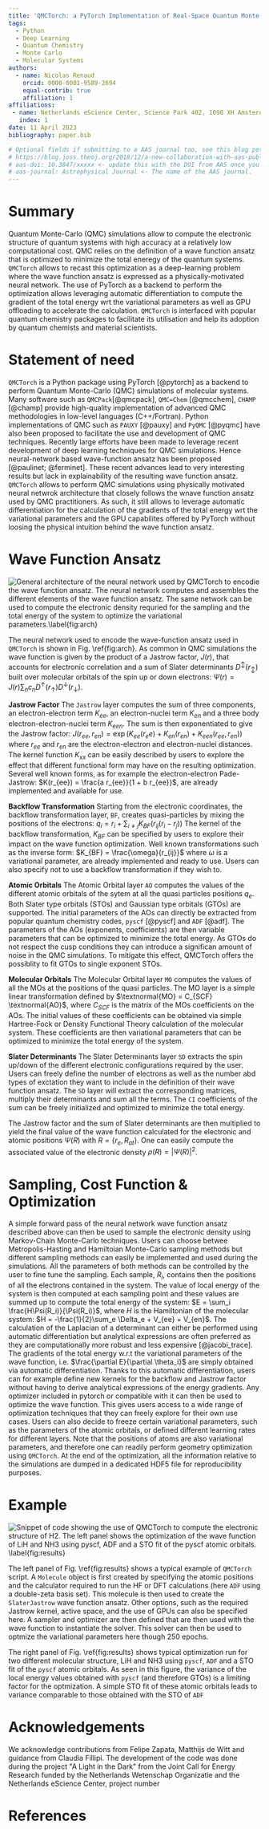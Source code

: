 ```yaml
---
title: 'QMCTorch: a PyTorch Implementation of Real-Space Quantum Monte Carlo Simulations of Molecular Systems'
tags:
  - Python
  - Deep Learning
  - Quantum Chemistry
  - Monte Carlo
  - Molecular Systems
authors:
  - name: Nicolas Renaud
    orcid: 0000-0001-9589-2694
    equal-contrib: true
    affiliation: 1
affiliations:
 - name: Netherlands eScience Center, Science Park 402, 1098 XH Amsterdam, The Netherlands
   index: 1
date: 11 April 2023
bibliography: paper.bib

# Optional fields if submitting to a AAS journal too, see this blog post:
# https://blog.joss.theoj.org/2018/12/a-new-collaboration-with-aas-publishing
# aas-doi: 10.3847/xxxxx <- update this with the DOI from AAS once you know it.
# aas-journal: Astrophysical Journal <- The name of the AAS journal.
---
```


# Summary

Quantum Monte-Carlo (QMC) simulations allow to compute the electronic structure of quantum systems
with high accuracy at a relatively low computational cost. QMC relies on the definition of a wave
function ansatz that is optimized to minimize the total eneregy of the quantum systems. `QMCTorch`
allows to recast this optimization as a deep-learning problem where the wave function ansatz is expressed
as a physically-motivated neural network. The use of PyTorch as a backend to perform the optimization allows 
leveraging automatic differentiation to compute the gradient of the total energy wrt the variational parameters
as well as GPU offloading to accelerate the calculation. `QMCTorch` is interfaced with popular quantum chemistry packages
to facilitate its utilisation and help its adoption by quantum chemists and material scientists.  


# Statement of need

`QMCTorch` is a Python package using PyTorch [@pytorch] as a backend to perform Quantum Monte-Carlo (QMC) simulations of molecular systems. Many software such as `QMCPack`[@qmcpack], `QMC=Chem` [@qmcchem], `CHAMP` [@champ] provide high-quality implementation of advanced QMC methodologies in low-level languages (C++/Fortran).  Python implementations of QMC such as `PAUXY` [@pauxy] and `PyQMC` [@pyqmc] have also been proposed to facilitate the use and development of QMC techniques. Recently large efforts have been made to leverage recent development of deep learning techniques for QMC simulations. Hence neural-network based wave-function ansatz has been proposed [@paulinet; @ferminet]. These recent advances lead to very interesting results but lack in explainability of the resulting wave function ansatz. `QMCTorch` allows to perform QMC simulations using physically motivated neural netwrok architecture that closely follows the wnave function ansatz used by QMC practitioners. As such, it still allows to leverage automatic differentiation for the calculation of the gradients of the total energy wrt the variational parameters and the GPU capabilites offered by PyTorch without loosing the physical intuition behind the wave function ansatz. 


# Wave Function Ansatz
![General architecture of the neural network used by `QMCTorch` to encodie the wave function ansatz. The neural network computes and assembles the different elements of the wave function ansatz. The same network can be used to compute the electronic density requried for the sampling and the total energy of the system to optimize the variational parameters.\label{fig:arch}](qmctorch2.png)

The neural network used to encode the wave-function ansatz used in `QMCTorch` is shown in Fig. \ref{fig:arch}. As common in QMC simulations the wave function is given by the product of a Jastrow factor, $J(r)$, that accounts for electronic correlation and a sum of Slater determinants $D^\updownarrow(r_\updownarrow)$ built over molecular orbitals of the spin up or down electrons:  $\Psi(r) = J(r)\sum_n c_n D^\uparrow(r_\uparrow)D^\downarrow(r_\downarrow)$.

**Jastrow Factor** The `Jastrow` layer computes the sum of three components, an electron-electron term $K_{ee}$, an electron-nuclei term $K_{en}$ and a three body electron-electron-nuclei term $K_{een}$. The sum is then exponentiated to give the Jastrow factor: $J(r_{ee}, r_{en}) = \exp\left( K_{ee}(r_ee)+K_{en}(r_{en}) + K_{een}(r_{ee},r_{en})\right)$ where $r_{ee}$ and $r_{en}$ are the electron-electron and electron-nuclei distances. The kernel function $K_{xx}$ can be easily described by users to explore the effect that different functional form may have on the resulting optimization. Several well known forms, as for example the electron-electron Pade-Jastrow: $K(r_{ee}) = \frac{a r_{ee}}{1 + b r_{ee}}$, are already implemented and available for use. 

**Backflow Transformation** Starting from the electronic coordinates, the backflow transformation layer, `BF`, creates quasi-particles by mixing the positions of the electrons: $q_i = r_i + \sum_{i\neq j} K_{BF}(r_{ij}(r_i-r_j))$ The kernel of the backflow transformation, $K_{BF}$ can be specified by users to explore their impact on the wave function optimization. Well known transformations such as the inverse form: $K_{BF} = \frac{\omega}{r_{ij}}$ where $\omega$ is a variational parameter, are already implemented and ready to use. Users can also specify not to use a backflow transformation if they wish to.  

**Atomic Orbitals** The Atomic Orbital layer `AO` computes the values of the different atomic orbitals of the sytem at all the quasi particles positions $q_e$. Both Slater type orbitals (STOs) and Gaussian type orbitals (GTOs) are supported. The initial parameters of the AOs can directly be extracted from popular quantum chemistry codes, `pyscf` [@pyscf] and `ADF` [@adf].  The parameters of the AOs (exponents, coefficients) are then variable parameters that can be optimized to minimize the total energy. As GTOs do not respect the cusp conditions they can introduce a significan amount of noise in the QMC simulations. To mitigate this effect, QMCTorch offers the possiblity to fit GTOs to single exponent STOs.

**Molecular Orbitals** The Molecular Orbital layer `MO` computes the values of all the MOs at the positions of the quasi particles. The MO layer is a simple linear transformation defined by $\textnormal{MO} = C_{SCF} \textnormal{AO}$, where $C_{SCF}$ is the matrix of the MOs coefficients on the AOs. The initial values of these coefficients can be obtained via simple Hartree-Fock or Density Functional Theory calculation of the molecular system. These coefficients are then variational parameters that can be optimized to minimize the total energy of the system. 

**Slater Determinants** The Slater Determinants layer `SD` extracts the spin up/down of the different electronic configurations required by the user. Users can freely define the number of electrons as well as the number abd types of exctation they want to include in the definition of their wave function ansatz. The `SD` layer will extract the corresponding matrices, multiply their determinants and sum all the terms. The `CI` coefficients of the sum can be freely initialized and optimized to minimize the total energy.

The Jastrow factor and the sum of Slater determinants are then multiplied to yield the final value of the wave function calculated for the electronic and atomic positions $\Psi(R)$ with $R = \{r_e, R_{at}\}$. One can easily compute the associated value of the electronic density $\rho(R) = |\Psi(R)|^2$.

# Sampling, Cost Function & Optimization 

A simple forward pass of the neural network wave function ansatz described above can then be used to sample the electronic density using Markov-Chain Monte-Carlo techniques. Users can choose betwee Metropolis-Hasting and Hamiltoian Monte-Carlo sampling methods but different sampling methods can easily be implemented and used during the simulations. All the parameters of both methods can be controlled by the user to fine tune the sampling. Each sample, $R_i$, contains then the positions of all the electrons contained in the system. The value of local energy of the system is then computed at each sampling point and these values are summed up to compute the total energy of the system: $E = \sum_i \frac{H\Psi(R_i)}{\Psi(R_i)}$, where $H$ is the Hamiltonian of the molecular system: $H = -\frac{1}{2}\sum_e \Delta_e + V_{ee} + V_{en}$. The calculation of the Laplacian of a determinant can either be performed using automatic differentiation but analytical expressions are often preferred as they are computationally more robust and less expensive [@jacobi_trace]. The gradients of the total energy w.r.t the variational parameters of the wave function, i.e. $\frac{\partial E}{\partial \theta_i}$ are simply obtained via automatic differentiation. Thanks to this automatic differentiation, users can for example define new kernels for the backflow and Jastrow factor without having to derive analytical expressions of the energy gradients. Any optimizer included in pytorch or compatible with it can then be used to optimize the wave function. This gives users access to a wide range of optimization techniques that they can freely explore for their own use cases. Users can also decide to freeze certain variational parameters, such as the parameters of the atomic orbitals, or defined different learning rates for different layers. Note that the positions of atoms are also variational parameters, and therefore one can readily perform geometry optimization using `QMCTorch`. At the end of the optimization, all the information relative to the simulations are dumped in a dedicated HDF5 file for reproducibility purposes.

# Example

![Snippet of code showing the use of QMCTorch to compute the electronic structure of H2. The left panel shows the optimization of the wave function of LiH and NH3 using pyscf, ADF and a STO fit of the pyscf atomic orbitals. \label{fig:results}](qmctorch_results.png)

The left panel of Fig. \ref{fig:results} shows a typical example of `QMCTorch` script. A `Molecule` object is first created by specifying the atomic positions and the calculator required to run the HF or DFT calculations (here `ADF` using  a double-zeta basis set). This molecule is then used to create the `SlaterJastrow` wave function ansatz. Other options, such as the required Jastrow kernel, active space, and the use of GPUs can also be specified here. A sampler and optimizer are then defined that are then used with the wave function to instantiate the solver. This solver can then be used to optmize the variational parameters here though 250 epochs. 

The right panel of Fig. \ref{fig:results} shows typical optimization run for two different molecular structure, LiH and NH3 using `pyscf`, `ADF` and a STO fit of the `pyscf` atomic orbitals. As seen in this figure, the variance of the local energy values obtained with `pyscf` (and therefore GTOs) is a limiting factor for the optmization. A simple STO fit of these atomic orbitals leads to variance comparable to those obtained with the STO of `ADF`

# Acknowledgements

We acknowledge contributions from Felipe Zapata, Matthijs de Witt and guidance from Claudia Fillipi. The development of the code was done during the project "A Light in the Dark" from the Joint Call for Energy Research funded by the Netherlands Wetenschap Organizatie and the Netherlands eScience Center, project number 

# References